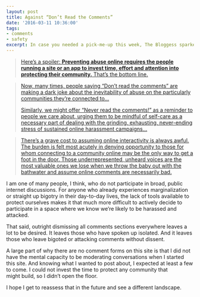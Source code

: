 ```yaml
---
layout: post
title: Against “Don’t Read the Comments”
date: '2016-03-11 10:36:00'
tags:
- comments
- safety
excerpt: In case you needed a pick-me-up this week, The Bloggess sparked some spontaneous twitter sharing of everyone’s most embarrassing social interactions.
---
```



> [Here’s a spoiler: <span class="markup--quote markup--p-quote is-other">**Preventing abuse online requires the people running a site or an app to invest time, effort and attention into protecting their community.**</span> That’s the bottom line.](https://medium.com/humane-tech/against-don-t-read-the-comments-aee43ce515b9)

> [Now, many times, people saying “Don’t read the comments” are making a dark joke about the inevitability of abuse on the particularly communities they’re connected to…](https://medium.com/humane-tech/against-don-t-read-the-comments-aee43ce515b9)
> 
> [Similarly, we might offer “Never read the comments!” as a reminder to people we care about, urging them to be mindful of self-care as a necessary part of dealing with the grinding, exhausting, never-ending stress of sustained online harassment campaigns…](https://medium.com/humane-tech/against-don-t-read-the-comments-aee43ce515b9)

> [There’s a grave cost to assuming online interactivity is always awful. The burden is felt most acutely in denying opportunity to those for whom connecting to a community online may be the only way to get a foot in the door. Those underrepresented, unheard voices are the most valuable ones we lose when we throw the baby out with the bathwater and assume online comments are necessarily bad.](https://medium.com/humane-tech/against-don-t-read-the-comments-aee43ce515b9)

I am one of many people, I think, who do not participate in broad, public internet discussions. For anyone who already experiences marginalization or straight up bigotry in their day-to-day lives, the lack of tools available to protect ourselves makes it that much more difficult to actively decide to participate in a space where we know we’re likely to be harassed and attacked.

That said, outright dismissing all comments sections everywhere leaves a lot to be desired. It leaves those who have spoken up isolated. And it leaves those who leave bigoted or attacking comments without dissent.

A large part of why there are no comment forms on this site is that I did not have the mental capacity to be moderating conversations when I started this site. And knowing what I wanted to post about, I expected at least a few to come. I could not invest the time to protect any community that might build, so I didn’t open the floor.

I hope I get to reassess that in the future and see a different landscape.


